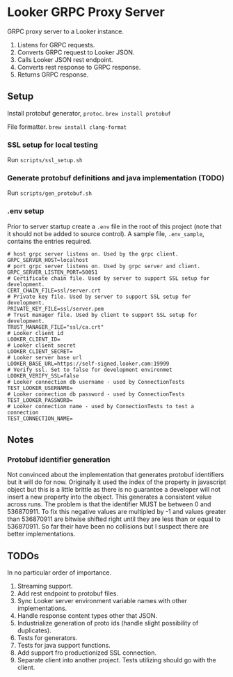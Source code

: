 # Looker GRPC Proxy Server

GRPC proxy server to a Looker instance.
1. Listens for GRPC requests.
2. Converts GRPC request to Looker JSON.
3. Calls Looker JSON rest endpoint.
4. Converts rest response to GRPC response.
5. Returns GRPC response.

## Setup

Install protobuf generator, `protoc`.
`brew install protobuf`

File formatter.
`brew install clang-format`

### SSL setup for local testing

Run `scripts/ssl_setup.sh`

### Generate protobuf definitions and java implementation (TODO)

Run `scripts/gen_protobuf.sh`

### .env setup

Prior to server startup create a `.env` file in the root of this project (note
that it should not be added to source control). A sample file, `.env_sample`,
contains the entries required.

```
# host grpc server listens on. Used by the grpc client.
GRPC_SERVER_HOST=localhost
# port grpc server listens on. Used by grpc server and client.
GRPC_SERVER_LISTEN_PORT=50051
# Certificate chain file. Used by server to support SSL setup for development.
CERT_CHAIN_FILE=ssl/server.crt
# Private key file. Used by server to support SSL setup for development.
PRIVATE_KEY_FILE=ssl/server.pem
# Trust manager file. Used by client to support SSL setup for development.
TRUST_MANAGER_FILE="ssl/ca.crt"
# Looker client id
LOOKER_CLIENT_ID=
# Looker client secret
LOOKER_CLIENT_SECRET=
# Looker server base url
LOOKER_BASE_URL=https://self-signed.looker.com:19999
# Verify ssl. Set to false for development environmet
LOOKER_VERIFY_SSL=false
# Looker connection db username - used by ConnectionTests
TEST_LOOKER_USERNAME=
# Looker connection db password - used by ConnectionTests
TEST_LOOKER_PASSWORD=
# Looker connection name - used by ConnectionTests to test a connection
TEST_CONNECTION_NAME=
```

## Notes

### Protobuf identifier generation

Not convinced about the implementation that generates protobuf identifiers but
it will do for now. Originally it used the index of the property in javascript
object but this is a little brittle as there is no guarantee a developer will
not insert a new property into the object. This generates a consistent value
across runs. The problem is that the identifier MUST be between 0 and 536870911.
To fix this negative values are multipled by -1 and values greater than
536870911 are bitwise shifted right until they are less than or equal to
536870911. So far their have been  no collisions but I suspect there are better
implementations.

## TODOs

In no particular order of importance.

1. Streaming support.
2. Add rest endpoint to protobuf files.
3. Sync Looker server environment variable names with other implementations.
4. Handle response content types other that JSON.
5. Industrialize generation of proto ids (handle slight possibility of duplicates).
6. Tests for generators.
7. Tests for java support functions.
8. Add support fro productionized SSL connection.
9. Separate client into another project. Tests utilizing should go with the client.


